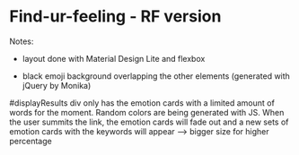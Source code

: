 # Find-ur-feeling - RF version

Notes:
- layout done with Material Design Lite and flexbox

- black emoji background overlapping the other elements (generated with jQuery by Monika)

#displayResults div only has the emotion cards with a limited amount of words for the moment. Random colors are being generated with JS. When the user summits the link, the emotion cards will fade out and a new sets of emotion cards with the keywords will appear --> bigger size for higher percentage


